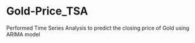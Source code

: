 # Gold-Price_TSA
Performed Time Series Analysis to predict the closing price of Gold using ARIMA model
